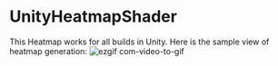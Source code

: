 # UnityHeatmapShader
This Heatmap works for all builds in Unity.
Here is the sample view of heatmap generation:
![ezgif com-video-to-gif](https://github.com/SuryaDev-chaturvedi/New_HeatmapCustomShader_ForFloor/assets/55024286/56ab7c80-9c9e-4a5e-9464-1126d1b42722)
